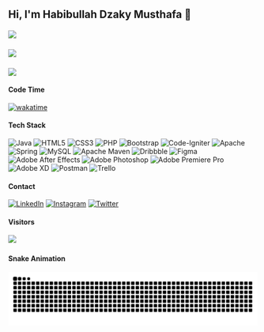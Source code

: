 ## Hi, I'm Habibullah Dzaky Musthafa 👋

  <div>
    <img align="center" height="200" src="https://github-readme-stats.vercel.app/api/top-langs/?username=Hakyf&theme=react&hide_border=true&include_all_commits=true&count_private=true&layout=compact"/>
  </div>
  
####
  <div>
    <img align="center" height="200" src="https://github-readme-stats.vercel.app/api?username=Hakyf&theme=react&hide_border=true&include_all_commits=true&count_private=true"/>
  </div>
  
####
  <div>
    <img align="center" height="200" src="https://github-readme-streak-stats.herokuapp.com/?user=Hakyf&theme=react&hide_border=true"/>
  </div>

#### Code Time
  [![wakatime](https://wakatime.com/badge/user/91ce8df8-ee7f-4773-bdd0-20ed79f26d6a.svg)](https://wakatime.com/@91ce8df8-ee7f-4773-bdd0-20ed79f26d6a)

#### Tech Stack
![Java](https://img.shields.io/badge/java-%23ED8B00.svg?style=flat&logo=java&logoColor=white) ![HTML5](https://img.shields.io/badge/html5-%23E34F26.svg?style=flat&logo=html5&logoColor=white) ![CSS3](https://img.shields.io/badge/css3-%231572B6.svg?style=flat&logo=css3&logoColor=white) ![PHP](https://img.shields.io/badge/php-%23777BB4.svg?style=flat&logo=php&logoColor=white) ![Bootstrap](https://img.shields.io/badge/bootstrap-%23563D7C.svg?style=flat&logo=bootstrap&logoColor=white) ![Code-Igniter](https://img.shields.io/badge/CodeIgniter-%23EF4223.svg?style=flat&logo=codeIgniter&logoColor=white) ![Apache](https://img.shields.io/badge/apache-%23D42029.svg?style=flat&logo=apache&logoColor=white) ![Spring](https://img.shields.io/badge/spring-%236DB33F.svg?style=flat&logo=spring&logoColor=white) ![MySQL](https://img.shields.io/badge/mysql-%2300f.svg?style=flat&logo=mysql&logoColor=white) ![Apache Maven](https://img.shields.io/badge/Apache%20Maven-C71A36?style=flat&logo=Apache%20Maven&logoColor=white) ![Dribbble](https://img.shields.io/badge/Dribbble-EA4C89?style=flat&logo=dribbble&logoColor=white) 	![Figma](https://img.shields.io/badge/figma-%23F24E1E.svg?style=flat&logo=figma&logoColor=white) ![Adobe After Effects](https://img.shields.io/badge/Adobe%20After%20Effects-9999FF.svg?style=flat&logo=Adobe%20After%20Effects&logoColor=white) ![Adobe Photoshop](https://img.shields.io/badge/adobephotoshop-%2331A8FF.svg?style=flat&logo=adobephotoshop&logoColor=white) ![Adobe Premiere Pro](https://img.shields.io/badge/Adobe%20Premiere%20Pro-9999FF.svg?style=flat&logo=Adobe%20Premiere%20Pro&logoColor=white) ![Adobe XD](https://img.shields.io/badge/Adobe%20XD-470137?style=flat&logo=Adobe%20XD&logoColor=#FF61F6) ![Postman](https://img.shields.io/badge/Postman-FF6C37?style=flat&logo=postman&logoColor=white) ![Trello](https://img.shields.io/badge/Trello-%23026AA7.svg?style=flat&logo=Trello&logoColor=white)

#### Contact
[![LinkedIn](https://img.shields.io/badge/LinkedIn-%230077B5.svg?logo=linkedin&logoColor=white)](https://linkedin.com/in/habibullahdm) [![Instagram](https://img.shields.io/badge/Instagram-%23E4405F.svg?logo=Instagram&logoColor=white)](https://instagram.com/hakyf_) [![Twitter](https://img.shields.io/badge/Twitter-%231DA1F2.svg?logo=Twitter&logoColor=white)](https://twitter.com/hakyf_) 

#### Visitors
[![](https://visitcount.itsvg.in/api?id=Hakyf&icon=5&color=0)](https://visitcount.itsvg.in)

#### Snake Animation
![Snake animation](https://github.com/anonimuslim/anonimuslim/blob/output/github-contribution-grid-snake-dark.svg)
